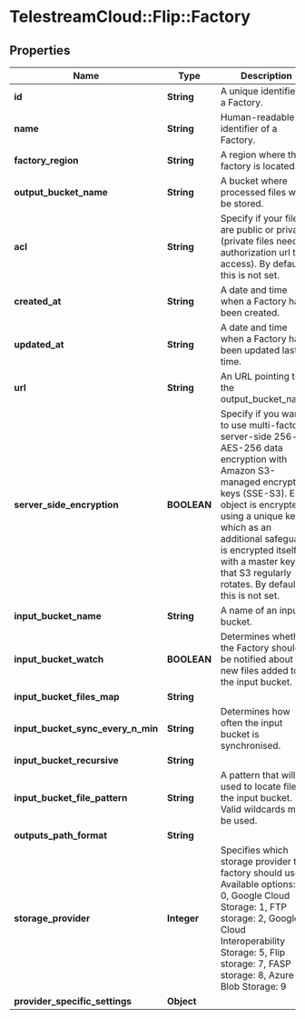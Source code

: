 # TelestreamCloud::Flip::Factory

## Properties
Name | Type | Description | Notes
------------ | ------------- | ------------- | -------------
**id** | **String** | A unique identifier of a Factory. | [optional] 
**name** | **String** | Human-readable identifier of a Factory. | [optional] 
**factory_region** | **String** | A region where the factory is located. | [optional] 
**output_bucket_name** | **String** | A bucket where processed files will be stored. | [optional] 
**acl** | **String** | Specify if your files are public or private (private files need authorization url to access). By default this is not set. | [optional] 
**created_at** | **String** | A date and time when a Factory has been created. | [optional] 
**updated_at** | **String** | A date and time when a Factory has been updated last time. | [optional] 
**url** | **String** | An URL pointing to the output_bucket_name. | [optional] 
**server_side_encryption** | **BOOLEAN** | Specify if you want to use multi-factor server-side 256-bit AES-256 data encryption with Amazon S3-managed encryption keys (SSE-S3). Each object is encrypted using a unique key which as an additional safeguard is encrypted itself with a master key that S3 regularly rotates. By default this is not set. | [optional] 
**input_bucket_name** | **String** | A name of an input bucket. | [optional] 
**input_bucket_watch** | **BOOLEAN** | Determines whether the Factory should be notified about new files added to the input bucket. | [optional] 
**input_bucket_files_map** | **String** |  | [optional] 
**input_bucket_sync_every_n_min** | **String** | Determines how often the input bucket is synchronised. | [optional] 
**input_bucket_recursive** | **String** |  | [optional] 
**input_bucket_file_pattern** | **String** | A pattern that will be used to locate files in the input bucket. Valid wildcards might be used. | [optional] 
**outputs_path_format** | **String** |  | [optional] 
**storage_provider** | **Integer** | Specifies which storage provider the factory should use. Available options: S3: 0, Google Cloud Storage: 1, FTP storage: 2, Google Cloud Interoperability Storage: 5, Flip storage: 7, FASP storage: 8, Azure Blob Storage: 9 | [optional] 
**provider_specific_settings** | **Object** |  | [optional] 


